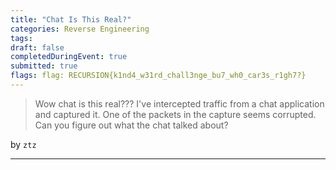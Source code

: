 ```yaml
---
title: "Chat Is This Real?"
categories: Reverse Engineering
tags: 
draft: false
completedDuringEvent: true
submitted: true
flags: flag: RECURSION{k1nd4_w31rd_chall3nge_bu7_wh0_car3s_r1gh7?}
---
```

> Wow chat is this real??? I've intercepted traffic from a chat application and captured it. One of the packets in the capture seems corrupted. Can you figure out what the chat talked about?

by `ztz`

---


